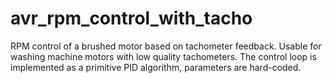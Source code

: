 # avr_rpm_control_with_tacho
RPM control of a brushed motor based on tachometer feedback. Usable for washing machine motors with low quality tachometers. 
The control loop is implemented as a primitive PID algorithm, parameters are hard-coded. 
